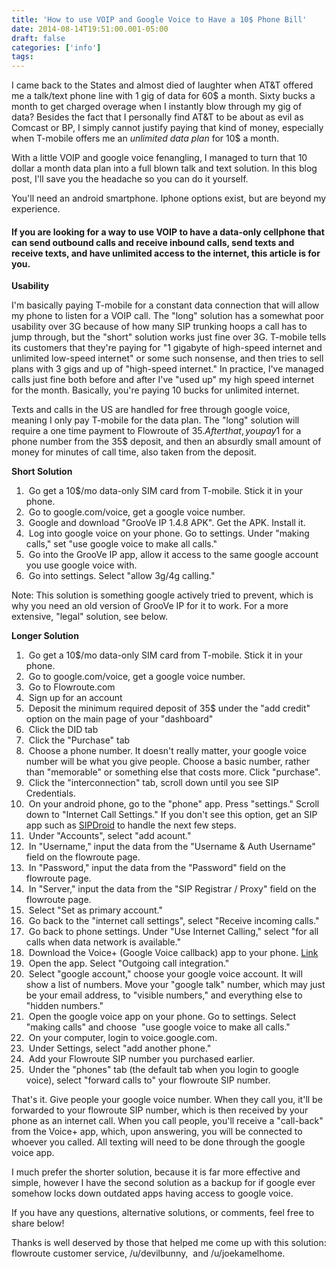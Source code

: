 ```yaml
---
title: 'How to use VOIP and Google Voice to Have a 10$ Phone Bill'
date: 2014-08-14T19:51:00.001-05:00
draft: false
categories: ['info']
tags:
---
```


I came back to the States and almost died of laughter when AT&T offered me a talk/text phone line with 1 gig of data for 60$ a month. Sixty bucks a month to get charged overage when I instantly blow through my gig of data? Besides the fact that I personally find AT&T to be about as evil as Comcast or BP, I simply cannot justify paying that kind of money, especially when T-mobile offers me an _unlimited data plan_ for 10$ a month.

With a little VOIP and google voice fenangling, I managed to turn that 10 dollar a month data plan into a full blown talk and text solution. In this blog post, I'll save you the headache so you can do it yourself.

You'll need an android smartphone. Iphone options exist, but are beyond my experience.


#### If you are looking for a way to use VOIP to have a data-only cellphone that can send outbound calls and receive inbound calls, send texts and receive texts, and have unlimited access to the internet, this article is for you. 


**Usability**

I'm basically paying T-mobile for a constant data connection that will allow my phone to listen for a VOIP call. The "long" solution has a somewhat poor usability over 3G because of how many SIP trunking hoops a call has to jump through, but the "short" solution works just fine over 3G. T-mobile tells its customers that they're paying for "1 gigabyte of high-speed internet and unlimited low-speed internet" or some such nonsense, and then tries to sell plans with 3 gigs and up of "high-speed internet." In practice, I've managed calls just fine both before and after I've "used up" my high speed internet for the month. Basically, you're paying 10 bucks for unlimited internet.

Texts and calls in the US are handled for free through google voice, meaning I only pay T-mobile for the data plan. The "long" solution will require a one time payment to Flowroute of 35$. After that, you pay 1$ for a phone number from the 35$ deposit, and then an absurdly small amount of money for minutes of call time, also taken from the deposit.

**Short Solution**


1.   Go get a 10$/mo data-only SIM card from T-mobile. Stick it in your phone.
2.   Go to google.com/voice, get a google voice number.
3.   Google and download "GrooVe IP 1.4.8 APK". Get the APK. Install it.
4.   Log into google voice on your phone. Go to settings. Under "making calls," set "use google voice to make all calls."
5.   Go into the GrooVe IP app, allow it access to the same google account you use google voice with.
6.   Go into settings. Select "allow 3g/4g calling."



Note: This solution is something google actively tried to prevent, which is why you need an old version of GrooVe IP for it to work. For a more extensive, "legal" solution, see below.

**Longer Solution**


1.   Go get a 10$/mo data-only SIM card from T-mobile. Stick it in your phone.
2.   Go to google.com/voice, get a google voice number.
3.   Go to Flowroute.com
4.   Sign up for an account
5.   Deposit the minimum required deposit of 35$ under the "add credit" option on the main page of your "dashboard"
6.   Click the DID tab
7.   Click the "Purchase" tab
8.   Choose a phone number. It doesn't really matter, your google voice number will be what you give people. Choose a basic number, rather than "memorable" or something else that costs more. Click "purchase". 
9.   Click the "interconnection" tab, scroll down until you see SIP Credentials. 
10.   On your android phone, go to the "phone" app. Press "settings." Scroll down to "Internet Call Settings." If you don't see this option, get an SIP app such as [SIPDroid](https://play.google.com/store/apps/details?id=org.sipdroid.sipua&hl=en) to handle the next few steps. 
11.   Under "Accounts", select "add acount." 
12.   In "Username," input the data from the "Username & Auth Username" field on the flowroute page. 
13.   In "Password," input the data from the "Password" field on the flowroute page.
14.   In "Server," input the data from the "SIP Registrar / Proxy" field on the flowroute page.
15.   Select "Set as primary account." 
16.   Go back to the "internet call settings", select "Receive incoming calls." 
17.   Go back to phone settings. Under "Use Internet Calling," select "for all calls when data network is available." 
18.   Download the Voice+ (Google Voice callback) app to your phone. [Link](https://play.google.com/store/apps/details?id=hu.xilard.voiceplus) 
19.   Open the app. Select "Outgoing call integration."
20.   Select "google account," choose your google voice account. It will show a list of numbers. Move your "google talk" number, which may just be your email address, to "visible numbers," and everything else to "hidden numbers." 
21.   Open the google voice app on your phone. Go to settings. Select "making calls" and choose  "use google voice to make all calls." 
22.   On your computer, login to voice.google.com. 
23.   Under Settings, select "add another phone." 
24.   Add your Flowroute SIP number you purchased earlier. 
25.   Under the "phones" tab (the default tab when you login to google voice), select "forward calls to" your flowroute SIP number. 



That's it. Give people your google voice number. When they call you, it'll be forwarded to your flowroute SIP number, which is then received by your phone as an internet call. When you call people, you'll receive a "call-back" from the Voice+ app, which, upon answering, you will be connected to whoever you called. All texting will need to be done through the google voice app.

I much prefer the shorter solution, because it is far more effective and simple, however I have the second solution as a backup for if google ever somehow locks down outdated apps having access to google voice.

If you have any questions, alternative solutions, or comments, feel free to share below!

Thanks is well deserved by those that helped me come up with this solution: flowroute customer service, /u/devilbunny,  and /u/joekamelhome.
